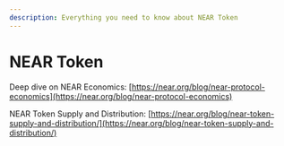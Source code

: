 ```yaml
---
description: Everything you need to know about NEAR Token
---
```


# NEAR Token

Deep dive on NEAR Economics: [https://near.org/blog/near-protocol-economics](https://near.org/blog/near-protocol-economics)

NEAR Token Supply and Distribution: [https://near.org/blog/near-token-supply-and-distribution/](https://near.org/blog/near-token-supply-and-distribution/)

